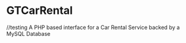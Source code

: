 GTCarRental
===========
//testing
A PHP based interface for a Car Rental Service backed by a MySQL Database

